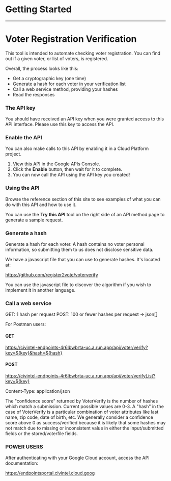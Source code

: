 # Getting Started
---

# Voter Registration Verification

This tool is intended to automate checking voter registration.  You can find out if a given voter, or list of voters, is registered.

Overall, the process looks like this:

* Get a cryptographic key (one time)
* Generate a hash for each voter in your verification list
* Call a web service method, providing your hashes
* Read the responses

### The API key

You should have received an API key when you were granted access to this API interface. Please use this key to access the API.

### Enable the API

You can also make calls to this API by enabling it in a Cloud Platform project.
1. [View this API](https://console.developers.google.com/apis/api/{{apiHost}}/overview) in the Google APIs Console.
2. Click the **Enable** button, then wait for it to complete.
3. You can now call the API using the API key you created!

### Using the API

Browse the reference section of this site to see examples of what you can do with this API and how to use it. 

You can use the **Try this API** tool on the right side of an API method page to generate a sample request.

### Generate a hash

Generate a hash for each voter.  A hash contains no voter personal information, so submitting them to us does not disclose sensitive data.

We have a javascript file that you can use to generate hashes. It's located at:

https://github.com/register2vote/voterverify

You can use the javascript file to discover the algorithm if you wish to implement it in another language.

### Call a web service

GET: 1 hash per request
POST: 100 or fewer hashes per request -> json[]

For Postman users:

#### GET

https://civintel-endpoints-4r6lbwbrta-uc.a.run.app/api/voter/verify?key=${key}&hash=${hash}


#### POST
https://civintel-endpoints-4r6lbwbrta-uc.a.run.app/api/voter/verifyList?key=${key}

Content-Type: application/json

The "confidence score" returned by VoterVerify is the number of hashes which match a submission.  Current possible values are 0-3.  A "hash" in the case of VoterVerify is a particular combination of voter attributes like last name, zip code, date of birth, etc.  We generally consider a confidence score above 0 as success/verified because it is likely that some hashes may not match due to missing or inconsistent value in either the input/submitted fields or the stored/voterfile fields.

### POWER USERS

After authenticating with your Google Cloud account, access the API documentation:

https://endpointsportal.civintel.cloud.goog
